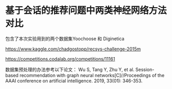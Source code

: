 # 基于会话的推荐问题中两类神经网络方法对比

包含了本次实验用到的两个数据集Yoochoose 和 Diginetica

https://www.kaggle.com/chadgostopp/recsys-challenge-2015m

https://competitions.codalab.org/competitions/11161

数据集预处理的办法参考以下论文：
Wu S, Tang Y, Zhu Y, et al. Session-based recommendation with graph neural networks[C]//Proceedings of the AAAI conference on artificial intelligence. 2019, 33(01): 346-353.
